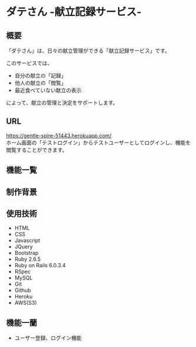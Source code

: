 # ダテさん -献立記録サービス-

## 概要

「ダテさん」は、日々の献立管理ができる「献立記録サービス」です。

このサービスでは、

 * 自分の献立の「記録」
 * 他人の献立の「閲覧」
 * 最近食べていない献立の表示
 
によって、献立の管理と決定をサポートします。


## URL

https://gentle-spire-51443.herokuapp.com/<br>
ホーム画面の「テストログイン」からテストユーザーとしてログインし、機能を閲覧することができます。

## 機能一覧

## 制作背景

## 使用技術

* HTML
* CSS
* Javascript
* JQuery
* Bootstrap
* Ruby 2.6.5
* Ruby on Rails 6.0.3.4
* RSpec
* MySQL
* Git
* Github
* Heroku
* AWS(S3)

## 機能一蘭

* ユーザー登録、ログイン機能
